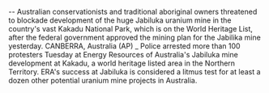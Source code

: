 -- Australian conservationists and traditional aboriginal owners threatened to blockade development of the huge Jabiluka uranium mine in the country's vast Kakadu National Park, which is on the World Heritage List, after the federal government approved the mining plan for the Jabilika mine yesterday.
CANBERRA, Australia (AP) _ Police arrested more than 100 protesters Tuesday at Energy Resources of Australia's Jabiluka mine development at Kakadu, a world heritage listed area in the Northern Territory.
ERA's success at Jabiluka is considered a litmus test for at least a dozen other potential uranium mine projects in Australia.
